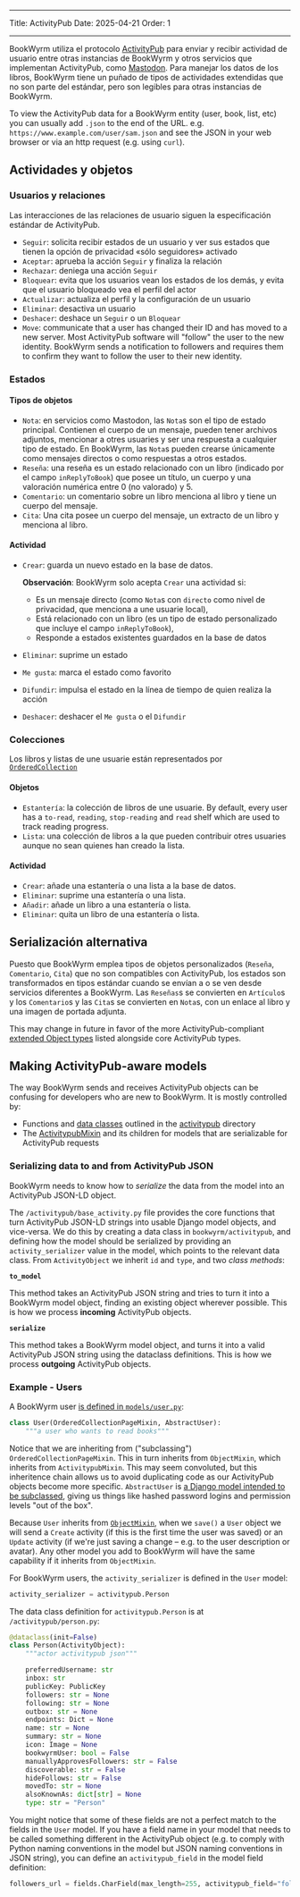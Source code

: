 - - -
Title: ActivityPub Date: 2025-04-21 Order: 1
- - -

BookWyrm utiliza el protocolo [ActivityPub](http://activitypub.rocks/) para enviar y recibir actividad de usuario entre otras instancias de BookWyrm y otros servicios que implementan ActivityPub, como [Mastodon](https://joinmastodon.org/). Para manejar los datos de los libros, BookWyrm tiene un puñado de tipos de actividades extendidas que no son parte del estándar, pero son legibles para otras instancias de BookWyrm.

To view the ActivityPub data for a BookWyrm entity (user, book, list, etc) you can usually add `.json` to the end of the URL. e.g. `https://www.example.com/user/sam.json` and see the JSON in your web browser or via an http request (e.g. using `curl`).

## Actividades y objetos

### Usuarios y relaciones
Las interacciones de las relaciones de usuario siguen la especificación estándar de ActivityPub.

- `Seguir`: solicita recibir estados de un usuario y ver sus estados que tienen la opción de privacidad «sólo seguidores» activado
- `Aceptar`: aprueba la acción `Seguir` y finaliza la relación
- `Rechazar`: deniega una acción `Seguir`
- `Bloquear`: evita que los usuarios vean los estados de los demás, y evita que el usuario bloqueado vea el perfil del actor
- `Actualizar`: actualiza el perfil y la configuración de un usuario
- `Eliminar`: desactiva un usuario
- `Deshacer`: deshace un `Seguir` o un `Bloquear`
- `Move`: communicate that a user has changed their ID and has moved to a new server. Most ActivityPub software will "follow" the user to the new identity. BookWyrm sends a notification to followers and requires them to confirm they want to follow the user to their new identity.

### Estados
#### Tipos de objetos

- `Nota`: en servicios como Mastodon, las `Nota`s son el tipo de estado principal. Contienen el cuerpo de un mensaje, pueden tener archivos adjuntos, mencionar a otres usuaries y ser una respuesta a cualquier tipo de estado. En BookWyrm, las `Nota`s pueden crearse únicamente como mensajes directos o como respuestas a otros estados.
- `Reseña`: una reseña es un estado relacionado con un libro (indicado por el campo `inReplyToBook`) que posee un título, un cuerpo y una valoración numérica entre 0 (no valorado) y 5.
- `Comentario`: un comentario sobre un libro menciona al libro y tiene un cuerpo del mensaje.
- `Cita`: Una cita posee un cuerpo del mensaje, un extracto de un libro y menciona al libro.

#### Actividad

- `Crear`: guarda un nuevo estado en la base de datos.

    **Observación**: BookWyrm solo acepta `Crear` una actividad si:

    - Es un mensaje directo (como `Nota`s con `directo` como nivel de privacidad, que menciona a une usuarie local),
    - Está relacionado con un libro (es un tipo de estado personalizado que incluye el campo `inReplyToBook`),
    - Responde a estados existentes guardados en la base de datos

- `Eliminar`: suprime un estado
- `Me gusta`: marca el estado como favorito
- `Difundir`: impulsa el estado en la línea de tiempo de quien realiza la acción
- `Deshacer`: deshacer el `Me gusta` o el `Difundir`

### Colecciones
Los libros y listas de une usuarie están representados por [`OrderedCollection`](https://www.w3.org/TR/activitystreams-vocabulary/#dfn-orderedcollection)

#### Objetos

- `Estantería`: la colección de libros de une usuarie. By default, every user has a `to-read`, `reading`, `stop-reading` and `read` shelf which are used to track reading progress.
- `Lista`: una colección de libros a la que pueden contribuir otres usuaries aunque no sean quienes han creado la lista.

#### Actividad

- `Crear`: añade una estantería o una lista a la base de datos.
- `Eliminar`: suprime una estantería o una lista.
- `Añadir`: añade un libro a una estantería o lista.
- `Eliminar`: quita un libro de una estantería o lista.

## Serialización alternativa
Puesto que BookWyrm emplea tipos de objetos personalizados (`Reseña`, `Comentario`, `Cita`) que no son compatibles con ActivityPub, los estados son transformados en tipos estándar cuando se envían a o se ven desde servicios diferentes a BookWyrm. Las `Reseñas`s se convierten en `Artículo`s y los `Comentario`s y las `Cita`s se convierten en `Nota`s, con un enlace al libro y una imagen de portada adjunta.

This may change in future in favor of the more ActivityPub-compliant [extended Object types](https://www.w3.org/TR/activitystreams-core/#fig-following-is-an-example-object-that-uses-the-id-and-type-properties-to-express-the-global-identifier-and-object-type) listed alongside core ActivityPub types.

## Making ActivityPub-aware models

The way BookWyrm sends and receives ActivityPub objects can be confusing for developers who are new to BookWyrm. It is mostly controlled by:

* Functions and [data classes](https://docs.python.org/3/library/dataclasses.html) outlined in the [activitypub](https://github.com/bookwyrm-social/bookwyrm/tree/main/bookwyrm/activitypub) directory
* The [ActivitypubMixin](https://github.com/bookwyrm-social/bookwyrm/blob/c458cdcb992a36f3c4a06752499461c3dd991e07/bookwyrm/models/activitypub_mixin.py#L40) and its children for models that are serializable for ActivityPub requests

### Serializing data to and from ActivityPub JSON

BookWyrm needs to know how to _serialize_ the data from the model into an ActivityPub JSON-LD object.

The `/activitypub/base_activity.py` file provides the core functions that turn ActivityPub JSON-LD strings into usable Django model objects, and vice-versa. We do this by creating a data class in `bookwyrm/activitypub`, and defining how the model should be serialized by providing an `activity_serializer` value in the model, which points to the relevant data class. From `ActivityObject` we inherit `id` and `type`, and two _class methods_:

**`to_model`**

This method takes an ActivityPub JSON string and tries to turn it into a BookWyrm model object, finding an existing object wherever possible. This is how we process **incoming** ActivityPub objects.

**`serialize`**

This method takes a BookWyrm model object, and turns it into a valid ActivityPub JSON string using the dataclass definitions. This is how we process **outgoing** ActivityPub objects.

### Example - Users

A BookWyrm user [is defined in `models/user.py`](https://github.com/bookwyrm-social/bookwyrm/blob/main/bookwyrm/models/user.py):

```py
class User(OrderedCollectionPageMixin, AbstractUser):
    """a user who wants to read books"""
```
Notice that we are inheriting from ("subclassing") `OrderedCollectionPageMixin`. This in turn inherits from `ObjectMixin`, which inherits from `ActivitypubMixin`. This may seem convoluted, but this inheritence chain allows us to avoid duplicating code as our ActivityPub objects become more specific. `AbstractUser` is [a Django model intended to be subclassed](https://docs.djangoproject.com/en/5.1/topics/auth/customizing/#specifying-custom-user-model), giving us things like hashed password logins and permission levels "out of the box".

Because `User` inherits from [`ObjectMixin`](https://github.com/bookwyrm-social/bookwyrm/blob/c458cdcb992a36f3c4a06752499461c3dd991e07/bookwyrm/models/activitypub_mixin.py#L213), when we `save()` a `User` object we will send a `Create` activity (if this is the first time the user was saved) or an `Update` activity (if we're just saving a change – e.g. to the user description or avatar). Any other model you add to BookWyrm will have the same capability if it inherits from `ObjectMixin`.

For BookWyrm users, the `activity_serializer` is defined in the `User` model:

```py
activity_serializer = activitypub.Person
```

The data class definition for `activitypub.Person` is at `/activitypub/person.py`:

```py
@dataclass(init=False)
class Person(ActivityObject):
    """actor activitypub json"""

    preferredUsername: str
    inbox: str
    publicKey: PublicKey
    followers: str = None
    following: str = None
    outbox: str = None
    endpoints: Dict = None
    name: str = None
    summary: str = None
    icon: Image = None
    bookwyrmUser: bool = False
    manuallyApprovesFollowers: str = False
    discoverable: str = False
    hideFollows: str = False
    movedTo: str = None
    alsoKnownAs: dict[str] = None
    type: str = "Person"
```

You might notice that some of these fields are not a perfect match to the fields in the `User` model. If you have a field name in your model that needs to be called something different in the ActivityPub object (e.g. to comply with Python naming conventions in the model but JSON naming conventions in JSON string), you can define an `activitypub_field` in the model field definition:

```py
followers_url = fields.CharField(max_length=255, activitypub_field="followers")
```
